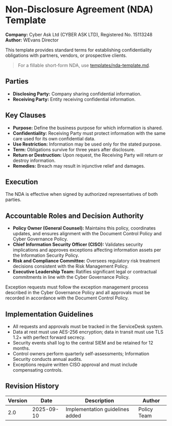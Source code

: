 # Non-Disclosure Agreement (NDA) Template

**Company:** Cyber Ask Ltd (CYBER ASK LTD), Registered No. 15113248  
**Author:** WEvans Director

This template provides standard terms for establishing confidentiality obligations with partners, vendors, or prospective clients.

> For a fillable short-form NDA, use [templates/nda-template.md](../../templates/nda-template.md).

## Parties

- **Disclosing Party:** Company sharing confidential information.
- **Receiving Party:** Entity receiving confidential information.

## Key Clauses

- **Purpose:** Define the business purpose for which information is shared.
- **Confidentiality:** Receiving Party must protect information with the same care used for its own confidential data.
- **Use Restriction:** Information may be used only for the stated purpose.
- **Term:** Obligations survive for three years after disclosure.
- **Return or Destruction:** Upon request, the Receiving Party will return or destroy information.
- **Remedies:** Breach may result in injunctive relief and damages.

## Execution

The NDA is effective when signed by authorized representatives of both parties.

## Accountable Roles and Decision Authority

- **Policy Owner (General Counsel):** Maintains this policy, coordinates updates, and ensures alignment with the Document Control Policy and Cyber Governance Policy.
- **Chief Information Security Officer (CISO):** Validates security implications and approves exceptions affecting information assets per the Information Security Policy.
- **Risk and Compliance Committee:** Oversees regulatory risk treatment decisions consistent with the Risk Management Policy.
- **Executive Leadership Team:** Ratifies significant legal or contractual commitments in line with the Cyber Governance Policy.

Exception requests must follow the exception management process described in the Cyber Governance Policy and all approvals must be recorded in accordance with the Document Control Policy.


## Implementation Guidelines
- All requests and approvals must be tracked in the ServiceDesk system.
- Data at rest must use AES-256 encryption; data in transit must use TLS 1.2+ with perfect forward secrecy.
- Security events shall log to the central SIEM and be retained for 12 months.
- Control owners perform quarterly self-assessments; Information Security conducts annual audits.
- Exceptions require written CISO approval and must include compensating controls.

## Revision History

| Version | Date | Description | Author |
| ------- | ---------- | ----------------------- | ------ |
| 2.0     | 2025-09-10 | Implementation guidelines added | Policy Team |
